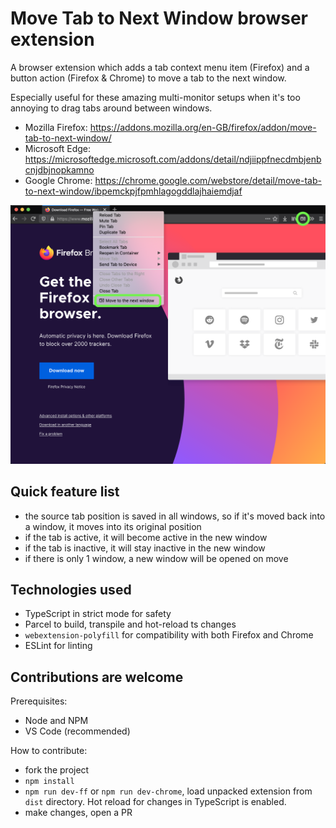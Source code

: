 # Move Tab to Next Window browser extension

A browser extension which adds a tab context menu item (Firefox) and a button action (Firefox & Chrome) to move a tab to the next window.

Especially useful for these amazing multi-monitor setups when it's too annoying to drag tabs around between windows.

- Mozilla Firefox: https://addons.mozilla.org/en-GB/firefox/addon/move-tab-to-next-window/
- Microsoft Edge: https://microsoftedge.microsoft.com/addons/detail/ndjiippfnecdmbjenbcnjdbjnopkamno
- Google Chrome: https://chrome.google.com/webstore/detail/move-tab-to-next-window/ibpemckpjfpmhlagogddlajhaiemdjaf

![Screenshot](screenshot.png)

## Quick feature list

- the source tab position is saved in all windows, so if it's moved back into a window, it moves into its original position
- if the tab is active, it will become active in the new window
- if the tab is inactive, it will stay inactive in the new window
- if there is only 1 window, a new window will be opened on move

## Technologies used

- TypeScript in strict mode for safety
- Parcel to build, transpile and hot-reload ts changes
- `webextension-polyfill` for compatibility with both Firefox and Chrome
- ESLint for linting

## Contributions are welcome

Prerequisites:

- Node and NPM
- VS Code (recommended)

How to contribute:

- fork the project
- `npm install`
- `npm run dev-ff` or `npm run dev-chrome`, load unpacked extension from `dist` directory. Hot reload for changes in TypeScript is enabled.
- make changes, open a PR
